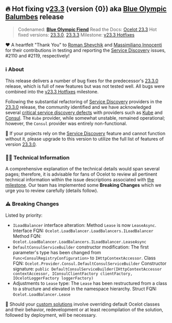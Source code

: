 ## 🔥 Hot fixing v[23.3](https://github.com/ThreeMammals/Ocelot/releases/tag/23.3.0) (version {0}) aka [Blue Olympic Balumbes](https://www.youtube.com/live/j-Ou-ggS718?si=fPPwmOwjYEZq70H9&t=9518) release
> Codenamed: **[Blue Olympic Fiend](https://www.youtube.com/live/j-Ou-ggS718?si=fPPwmOwjYEZq70H9&t=9518)**
> Read the Docs: [Ocelot 23.3](https://ocelot.readthedocs.io/en/{0}/)
> Hot fixed versions: [23.3.0](https://github.com/ThreeMammals/Ocelot/releases/tag/23.3.0), [23.3.3](https://github.com/ThreeMammals/Ocelot/releases/tag/23.3.3)
> Milestone: [v23.3 Hotfixes](https://github.com/ThreeMammals/Ocelot/milestone/8)

❤️ A heartfelt "Thank You" to [Roman Shevchik](https://github.com/antikorol) and [Massimiliano Innocenti](https://github.com/minnocenti901) for their contributions in testing and reporting the [Service Discovery](https://github.com/ThreeMammals/Ocelot/labels/Service%20Discovery) issues, #2110 and #2119, respectively!

### ℹ️ About
This release delivers a number of bug fixes for the predecessor's [23.3.0](https://github.com/ThreeMammals/Ocelot/releases/tag/23.3.0) release, which is full of new features but was not tested well. All bugs were combined into the [v23.3 Hotfixes](https://github.com/ThreeMammals/Ocelot/milestone/8) milestone.

Following the substantial refactoring of [Service Discovery](https://github.com/ThreeMammals/Ocelot/blob/main/docs/features/servicediscovery.rst) providers in the [23.3.0](https://github.com/ThreeMammals/Ocelot/releases/tag/23.3.0) release, the community identified and we have acknowledged several [critical service discovery defects](https://github.com/ThreeMammals/Ocelot/issues?q=is%3Aissue+milestone%3A%22v23.3+Hotfixes%22+label%3A%22Service+Discovery%22) with providers such as [Kube](https://github.com/ThreeMammals/Ocelot/blob/main/docs/features/kubernetes.rst) and [Consul](https://github.com/ThreeMammals/Ocelot/blob/main/docs/features/servicediscovery.rst#consul). The `Kube` provider, while somewhat unstable, remained operational; however, the `Consul` provider was entirely non-functional.

📓 If your projects rely on the [Service Discovery](https://ocelot.readthedocs.io/en/latest/features/servicediscovery.html) feature and cannot function without it, please upgrade to this version to utilize the full list of features of version [23.3.0](https://github.com/ThreeMammals/Ocelot/releases/tag/23.3.0).

### 🧑‍💻 Technical Information
A comprehensive explanation of the technical details would span several pages; therefore, it is advisable for fans of Ocelot to review all pertinent technical information within the issue descriptions associated with [the milestone](https://github.com/ThreeMammals/Ocelot/milestone/8).
Our team has implemented some **Breaking Changes** which we urge you to review carefully (details follow).

### ⚠️ Breaking Changes
Listed by priority:
- `ILoadBalancer` interface alteration: Method `Lease` is now `LeaseAsync`.
  Interface FQN: `Ocelot.LoadBalancer.LoadBalancers.ILoadBalancer`
  Method FQN: `Ocelot.LoadBalancer.LoadBalancers.ILoadBalancer.LeaseAsync`
- `DefaultConsulServiceBuilder` constructor modification: The first parameter's type has been changed from `Func<ConsulRegistryConfiguration>` to `IHttpContextAccessor`.
  Class FQN: `Ocelot.Provider.Consul.DefaultConsulServiceBuilder`
  Constructor signature: `public DefaultConsulServiceBuilder(IHttpContextAccessor contextAccessor, IConsulClientFactory clientFactory, IOcelotLoggerFactory loggerFactory)`
- Adjustments to `Lease` type: The `Lease` has been restructured from a class to a structure and elevated in the namespace hierarchy.
  Struct FQN: `Ocelot.LoadBalancer.Lease`

📓 Should your [custom solutions](https://ocelot.readthedocs.io/en/latest/search.html?q=custom) involve overriding default Ocelot classes and their behavior, redevelopment or at least recompilation of the solution, followed by deployment, will be necessary.
